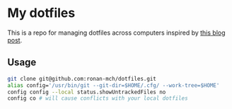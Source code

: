 # My dotfiles
This is a repo for managing dotfiles across computers inspired by [this blog post](https://developer.atlassian.com/blog/2016/02/best-way-to-store-dotfiles-git-bare-repo/).

## Usage

```bash
git clone git@github.com:ronan-mch/dotfiles.git
alias config='/usr/bin/git --git-dir=$HOME/.cfg/ --work-tree=$HOME'
config config --local status.showUntrackedFiles no
config co # will cause conflicts with your local dotfiles
```


